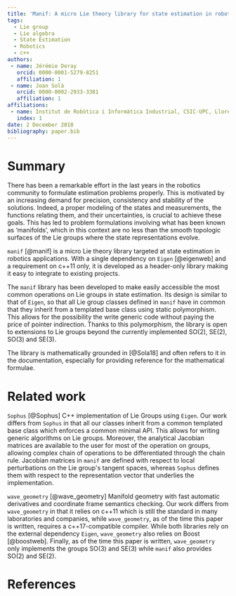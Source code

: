 ```yaml
---
title: 'Manif: A micro Lie theory library for state estimation in robotics applications'
tags:
  - Lie group
  - Lie algebra
  - State Estimation
  - Robotics
  - c++
authors:
 - name: Jérémie Deray
   orcid: 0000-0001-5279-8251
   affiliation: 1
 - name: Joan Solà
   orcid: 0000-0002-2933-3381
   affiliation: 1
affiliations:
 - name: Institut de Robòtica i Informàtica Industrial, CSIC-UPC, Llorens Artigas 4-6, 08028, Barcelona, Spain.
   index: 1
date: 2 December 2018
bibliography: paper.bib
---
```


# Summary

There has been a remarkable effort in the last years in
the robotics community to formulate estimation problems
properly. This is motivated by an increasing demand for
precision, consistency and stability of the solutions.
Indeed, a proper modeling of the states and measurements,
the functions relating them, and their uncertainties,
is crucial to achieve these goals.
This has led to problem formulations involving what has been
known as ‘manifolds’, which in this context are no less
than the smooth topologic surfaces of the Lie groups where
the state representations evolve.

`manif` [@manif] is a micro Lie theory library targeted at
state estimation in robotics applications.
With a single dependency on `Eigen` [@eigenweb] and
a requirement on c++11 only, it is
developed as a header-only library making
it easy to integrate to existing projects.

The `manif` library has been developed to make easily accessible
the most common operations on Lie groups in state estimation.
Its design is similar to that of `Eigen`, so that
all Lie group classes defined in `manif` have in common that
they inherit from a templated base class using static polymorphism.
This allows for the possibility the write generic code without
paying the price of pointer indirection.
Thanks to this polymorphism, the library is open to extensions to
Lie groups beyond the currently implemented SO(2), SE(2), SO(3) and SE(3).

The library is mathematically grounded in [@Sola18]
and often refers to it in the documentation,
especially for providing reference for the mathematical formulae.

# Related work

`Sophus` [@Sophus] C++ implementation of Lie Groups using `Eigen`.
Our work differs from `Sophus` in that all our classes inherit from
a common templated base class which enforces a common minimal API.
This allows for writing generic algorithms on Lie groups.
Moreover, the analytical Jacobian matrices are available to the user
for most of the operation on groups,
allowing complex chain of operations to be differentiated through the chain rule.
Jacobian matrices in `manif` are defined with respect to local
perturbations on the Lie group's tangent spaces,
whereas `Sophus` defines them with respect
to the representation vector that underlies the implementation.

`wave_geometry` [@wave_geometry] Manifold geometry with fast automatic derivatives
and coordinate frame semantics checking.
Our work differs from `wave_geometry` in that it relies on
c++11 which is still the standard in many laboratories and companies, while
`wave_geometry`, as of the time this paper is written,
requires a c++17-compatible compiler.
While both libraries rely on the external dependency `Eigen`,
`wave_geometry` also relies on Boost [@boostweb].
Finally, as of the time this paper is written, `wave_geometry` only implements
the groups SO(3) and SE(3) while `manif` also provides SO(2) and SE(2).

# References
